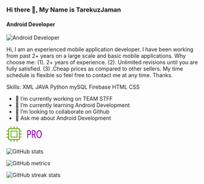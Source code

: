 ### Hi there 👋, My Name is TarekuzJaman
#### Android Developer
![Android Developer](https://scontent.fjsr11-1.fna.fbcdn.net/v/t39.30808-6/338025704_162642119615227_1818720323852058287_n.jpg?stp=dst-jpg_p526x296&_nc_cat=104&ccb=1-7&_nc_sid=5f2048&_nc_eui2=AeFv4HMKvrG2h8AxCBMej1G4jYHC5-yP5y2NgcLn7I_nLciSJAiRKDJgzDQqC7pHMASlJUJ5otQeeHjc4zizMhQ2&_nc_ohc=i2tm2V7d-hsAX89iFwv&_nc_ht=scontent.fjsr11-1.fna&oh=00_AfASyg22DDRCxJrYeHUJLgkWKY8v6ldUYcyIBWCTFZZv7Q&oe=65355D7E)

Hi, I am an experienced mobile application developer. I have been working from past 2+ years on a large scale and basic mobile applications. Why choose me: (1). 2+ years of experience. (2). Unlimited revisions until you are fully satisfied. (3) .Cheap prices as compared to other sellers. My time schedule is flexible so feel free to contact me at any time. Thanks.

Skills: XML JAVA Python  mySQL Firebase HTML CSS  

- 🔭 I’m currently working on TEAM STFF 
- 🌱 I’m currently learning Android Development 
- 👯 I’m looking to collaborate on Github 
- 💬 Ask me about Android Development 




<a href='https://docs.github.com/en/developers'><img src='https://raw.githubusercontent.com/acervenky/animated-github-badges/master/assets/devbadge.gif' width='40' height='40'></a> <a href='https://github.com/pricing'><img src='https://raw.githubusercontent.com/acervenky/animated-github-badges/master/assets/pro.gif' width='40' height='40'></a> 




![GitHub stats](https://github-readme-stats.vercel.app/api?username=tarekuzjaman5&show_icons=true)  


![GitHub metrics](https://metrics.lecoq.io/tarekuzjaman5)  

![GitHub streak stats](https://streak-stats.demolab.com/?user=tarekuzjaman5)  

